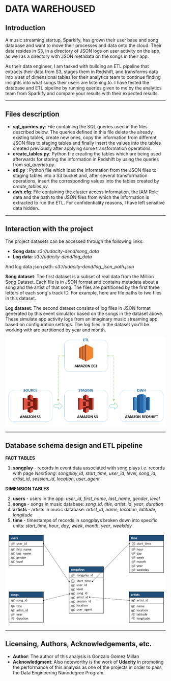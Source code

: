 # **DATA WAREHOUSED**

## **Introduction**
A music streaming startup, Sparkify, has grown their user base and song database and want to move their processes and data onto the cloud. Their data resides in S3, in a directory of JSON logs on user activity on the app, as well as a directory with JSON metadata on the songs in their app.

As their data engineer, I am tasked with building an ETL pipeline that extracts their data from S3, stages them in Redshift, and transforms data into a set of dimensional tables for their analytics team to continue finding insights into what songs their users are listening to. I have tested the database and ETL pipeline by running queries given to me by the analytics team from Sparkify and compare your results with their expected results.

---

## **Files description**
- **sql_queries.py**: File containing the SQL queries used in the files described below. The queries defined in this file delete the already existing tables, create new ones, copy the information from different JSON files to staging tables and finally insert the values into the tables created previously after applying some transformation operations.
- **create_tables.py**: Python file creating the tables which are being used afterwards for storing the information in Redshift by using the queries from *sql_queries.py*.
- **etl.py** : Python file which load the information from the JSON files to staging tables into a S3 bucket and, after several transformation operations, insert the corresponding values into the tables created by *create_tables.py*.
- **dwh.cfg**: File containing the cluster access information, the IAM Role data and the path to the JSON files from which the information is extracted to run the ETL. For confidentiality reasons, I have left sensitive data hidden.
---

## **Interaction with the project**
The project datasets can be accessed through the following links:
- **Song data**: *s3://udacity-dend/song_data*
- **Log data**: *s3://udacity-dend/log_data*

And log data json path: *s3://udacity-dend/log_json_path.json*

**Song dataset**: The first dataset is a subset of real data from the Million Song Dataset. Each file is in JSON format and contains metadata about a song and the artist of that song. The files are partitioned by the first three letters of each song's track ID. For example, here are file paths to two files in this dataset.

**Log dataset**: The second dataset consists of log files in JSON format generated by this event simulator based on the songs in the dataset above. These simulate app activity logs from an imaginary music streaming app based on configuration settings. The log files in the dataset you'll be working with are partitioned by year and month.

![](Nanodegree_DWH_Process.png)

---

## **Database schema design and ETL pipeline**
**FACT TABLES**

1. **songplay** - records in event data associated with song plays i.e. records with page *NextSong*: *songplay_id*, *start_time*, *user_id*, *level*, *song_id*, *artist_id*, *session_id*, *location*, *user_agent*

**DIMENSION TABLES**

2. **users** - users in the app: *user_id*, *first_name*, *last_name*, *gender*, *level*
3. **songs** - songs in music database: *song_id*, *title*, *artist_id*, *year*, *duration*
4. **artists** - artists in music database: *artist_id*, *name*, *location*, *latitude*, *longitude*
5. **time** - timestamps of records in songplays broken down into specific units: *start_time*, *hour*, *day*, *week*, *month*, *year*, *weekday*

![Database schema](Nanodegree_DWH_Schema.png)

---
## **Licensing, Authors, Acknowledgements, etc.**
- **Author**: The author of this analysis is Gonzalo Gomez Millan
- **Acknowledgment**: Also noteworthy is the work of **Udacity** in promoting the performance of this analysis as one of the projects in order to pass the Data Engineering Nanodegree Program.